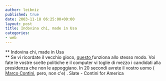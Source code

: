 ```yaml
---
author: leibniz
published: true
date: 2003-11-18 06:25:00+00:00
layout: post
title: Indovina chi, made in Usa 
categories:
- web
---
```


 **   Indovina chi, made in Usa   
** Se vi ricordate il vecchio gioco,  [ questo ](http://slate.msn.com/id/2090855/)funziona allo stesso modo. Voi fate le vostre scelte politiche e il computer vi toglie di mezzo i candidati alla presidenza che non le appoggiano. In 20 secondi avrete il vostro uomo ( [ Marco Contini](http://www.continiforamerica.org/), pero, non c'e) . 
  Slate - Contini for America
